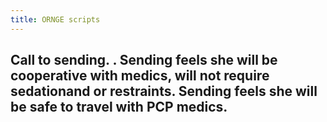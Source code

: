 ```yaml
---
title: ORNGE scripts
---
```


## Call to sending.  . Sending feels she will be cooperative with medics, will not require sedationand or restraints.  Sending feels she will be safe to travel with PCP medics.
